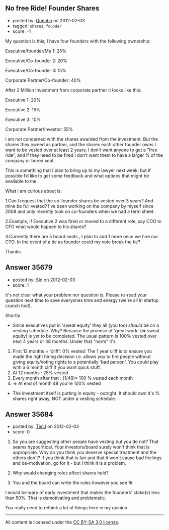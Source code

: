 ## No free Ride! Founder Shares

- posted by: [Quentin](https://stackexchange.com/users/-1/16162-quentin) on 2012-02-03
- tagged: `shares`, `founder`
- score: -1

My question is this; I have four founders with the following ownership:

Executive/founder/Me 1:  25%

Executive/Co-founder 2: 20%

Executive/Co-founder 3: 15%

Corporate Partner/Co-founder: 40%


After 2 Million Investment from corporate partner it looks like this:

Executive 1: 20%

Executive 2: 15%

Executive 3: 10%

Corporate Partner/Investor: 55%


I am not concerned with the shares awarded from the investment.  But the shares they owned as partner, and the shares each other founder owns I want to be vested over at least 2 years. I don’t want anyone to get a “free ride”, and if they need to be fired I don’t want them to have a larger % of the company or bored seat. 

This is something that I plan to bring up to my lawyer next week, but if possible I’d like to get some feedback and what options that might be available to me. 

What I am curious about is: 

1.Can I request that the co-founder shares be vested over 3 years?  And mine be full vested?  I’ve been working on the company by myself since 2008 and only recently took on co-founders  when we had a term sheet. 

2.Example, if Executive 2 was fired or moved to a different role, say COO to CFO what would happen to his shares? 

3.Currently there are 5 board seats , I plan to add 1 more once we hire our CTO.  In the event of a tie  as founder could  my vote break the tie? 

Thanks. 



## Answer 35679

- posted by: [Sid](https://stackexchange.com/users/-1/13800-sid) on 2012-02-03
- score: 1

It's not clear what your problem nor question is. Please re-read your question next time to save everyones time and energy (we're all in startup crunch too!).

Shortly

* Since executives put in 'sweat equity' they all (you too) *should* be on a vesting schedule. Why? Because the promise of 'great work' (=> sweat equity) is yet to be completed. The usual pattern is 100% vested over next 4 years or 48 months. Under that "norm" it's 
1. First 12 months = 'cliff': 0% vested: The 1 year cliff is to ensure you made the right hiring decision i.e. allows you to fire people without giving equity/voting rights to a potentially 'bad person'. You could play with a 6 month cliff if you want quick stuff.
2. At 12 months : 25% vested
3. Every month after that : (1/48)* 100 % vested each month
4. => At end of month 48 you're 100% vested

* The investment itself is putting in equity - outright. It should own it's % shares right away, NOT under a vesting schedule.


## Answer 35684

- posted by: [TimJ](https://stackexchange.com/users/-1/1172-timj) on 2012-02-03
- score: 0

1. So you are suggesting other people have vesting but you do not?  That seems hypocritical.  Your investors/board surely won't think that is appropriate.  Why do you think you deserve special treatment and the others don't?  If you think that is fair and that it won't cause bad feelings and de-motivation, go for it - but I think it is a problem.

2. Why would changing roles affect shares held?

3. You and the board can write the rules however you see fit

I would be wary of early investment that makes the founders' stake(s) less than 50%.  That is demotivating and problematic.  

You really need to rethink a lot of things here in my opinion.




---

All content is licensed under the [CC BY-SA 3.0 license](https://creativecommons.org/licenses/by-sa/3.0/).

